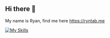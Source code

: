 ## Hi there 👋

My name is Ryan, find me here https://ryntab.me 

[![My Skills](https://skillicons.dev/icons?i=nuxtjs,nextjs,vue,nodejs,supabase,express,php,ruby)](https://skillicons.dev)

